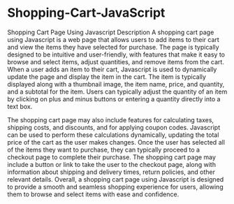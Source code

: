 # Shopping-Cart-JavaScript

Shopping Cart Page Using Javascript Description 
A shopping cart page using Javascript is a web page that allows users to add items to their cart and view the items they have selected for purchase. The page is typically designed to be intuitive and user-friendly, with features that make it easy to browse and select items, adjust quantities, and remove items from the cart.
When a user adds an item to their cart, Javascript is used to dynamically update the page and display the item in the cart. The item is typically displayed along with a thumbnail image, the item name, price, and quantity, and a subtotal for the item. Users can typically adjust the quantity of an item by clicking on plus and minus buttons or entering a quantity directly into a text box.

The shopping cart page may also include features for calculating taxes, shipping costs, and discounts, and for applying coupon codes. Javascript can be used to perform these calculations dynamically, updating the total price of the cart as the user makes changes.
Once the user has selected all of the items they want to purchase, they can typically proceed to a checkout page to complete their purchase. The shopping cart page may include a button or link to take the user to the checkout page, along with information about shipping and delivery times, return policies, and other relevant details.
Overall, a shopping cart page using Javascript is designed to provide a smooth and seamless shopping experience for users, allowing them to browse and select items with ease and confidence.
